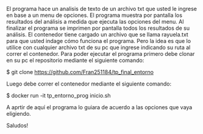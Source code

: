 El programa hace un analisis de texto de un archivo txt que usted le ingrese en base a un menu de opciones. El programa muestra por pantalla los resultados del análisis a medida que ejecuta las opciones del menu. Al finalizar el programa se imprimen por pantalla todos los resultados de su análisis. El contenedor tiene cargado un archivo que se llama  rayuela.txt para que usted indage cómo funciona el programa. Pero la idea es que lo utilice con cualquier archivo txt de su pc que ingrese indicando su ruta al correr el contenedor. Para poder ejecutar el programa primero debe clonar en su pc el repositorio mediante el siguiente comando:

$ git clone https://github.com/Fran251184/tp_final_entorno

Luego debe correr el contenedor mediante el siguiente comando:

$ docker run -it tp_entorno_prog inicio.sh

A aprtir de aquí el programa lo guiara de acuerdo a las opciones que vaya eligiendo. 

Saludos! 


